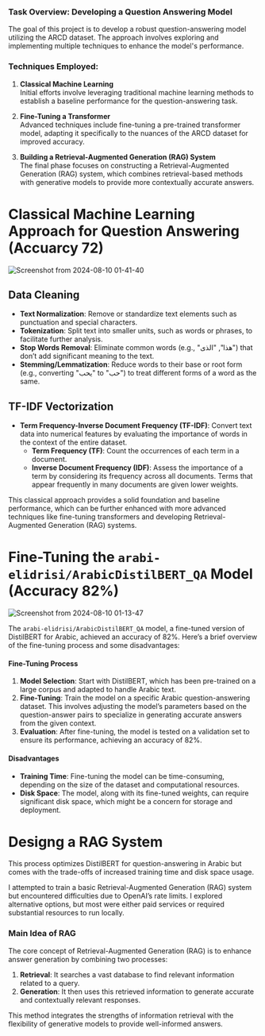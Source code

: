 

### Task Overview: Developing a Question Answering Model

The goal of this project is to develop a robust question-answering model utilizing the ARCD dataset. The approach involves exploring and implementing multiple techniques to enhance the model's performance.

### Techniques Employed:

1. **Classical Machine Learning**  
   Initial efforts involve leveraging traditional machine learning methods to establish a baseline performance for the question-answering task.

2. **Fine-Tuning a Transformer**  
   Advanced techniques include fine-tuning a pre-trained transformer model, adapting it specifically to the nuances of the ARCD dataset for improved accuracy.

3. **Building a Retrieval-Augmented Generation (RAG) System**  
   The final phase focuses on constructing a Retrieval-Augmented Generation (RAG) system, which combines retrieval-based methods with generative models to provide more contextually accurate answers.
# Classical Machine Learning Approach for Question Answering (Accuarcy 72)
![Screenshot from 2024-08-10 01-41-40](https://github.com/user-attachments/assets/a224a793-b422-4731-8257-c1f4e4e03390)

## Data Cleaning
- **Text Normalization**: Remove or standardize text elements such as punctuation and special characters.
- **Tokenization**: Split text into smaller units, such as words or phrases, to facilitate further analysis.
- **Stop Words Removal**: Eliminate common words (e.g., "هذا", "الذى") that don’t add significant meaning to the text.
- **Stemming/Lemmatization**: Reduce words to their base or root form (e.g., converting "يحب" to "حب") to treat different forms of a word as the same.

## TF-IDF Vectorization
- **Term Frequency-Inverse Document Frequency (TF-IDF)**: Convert text data into numerical features by evaluating the importance of words in the context of the entire dataset.
  - **Term Frequency (TF)**: Count the occurrences of each term in a document.
  - **Inverse Document Frequency (IDF)**: Assess the importance of a term by considering its frequency across all documents. Terms that appear frequently in many documents are given lower weights.


This classical approach provides a solid foundation and baseline performance, which can be further enhanced with more advanced techniques like fine-tuning transformers and developing Retrieval-Augmented Generation (RAG) systems.
# Fine-Tuning the `arabi-elidrisi/ArabicDistilBERT_QA` Model (Accuracy 82%)
![Screenshot from 2024-08-10 01-13-47](https://github.com/user-attachments/assets/6886e332-2b28-4343-b1dc-c5a5a42e53d2)

The `arabi-elidrisi/ArabicDistilBERT_QA` model, a fine-tuned version of DistilBERT for Arabic, achieved an accuracy of 82%. Here’s a brief overview of the fine-tuning process and some disadvantages:

#### Fine-Tuning Process
1. **Model Selection**: Start with DistilBERT, which has been pre-trained on a large corpus and adapted to handle Arabic text.
2. **Fine-Tuning**: Train the model on a specific Arabic question-answering dataset. This involves adjusting the model’s parameters based on the question-answer pairs to specialize in generating accurate answers from the given context.
3. **Evaluation**: After fine-tuning, the model is tested on a validation set to ensure its performance, achieving an accuracy of 82%.

#### Disadvantages
- **Training Time**: Fine-tuning the model can be time-consuming, depending on the size of the dataset and computational resources.
- **Disk Space**: The model, along with its fine-tuned weights, can require significant disk space, which might be a concern for storage and deployment.

# Designg a RAG System

This process optimizes DistilBERT for question-answering in Arabic but comes with the trade-offs of increased training time and disk space usage.

I attempted to train a basic Retrieval-Augmented Generation (RAG) system but encountered difficulties due to OpenAI’s rate limits. I explored alternative options, but most were either paid services or required substantial resources to run locally.

### Main Idea of RAG

The core concept of Retrieval-Augmented Generation (RAG) is to enhance answer generation by combining two processes:

1. **Retrieval**: It searches a vast database to find relevant information related to a query.
2. **Generation**: It then uses this retrieved information to generate accurate and contextually relevant responses.

This method integrates the strengths of information retrieval with the flexibility of generative models to provide well-informed answers.
